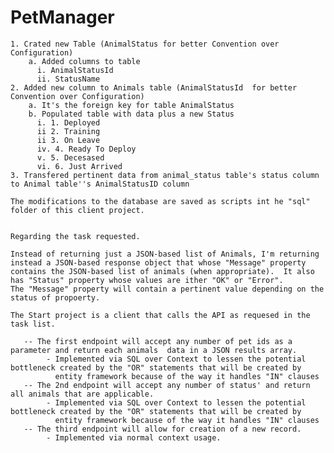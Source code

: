 # PetManager


    1. Crated new Table (AnimalStatus for better Convention over Configuration) 
        a. Added columns to table  
	      i. AnimalStatusId    
	      ii. StatusName  
    2. Added new column to Animals table (AnimalStatusId  for better Convention over Configuration)  
        a. It's the foreign key for table AnimalStatus  
        b. Populated table with data plus a new Status  
	      i. 1. Deployed    
	      ii 2. Training    
	      ii 3. On Leave    
	      iv. 4. Ready To Deploy    
	      v. 5. Decesased    
	      vi. 6. Just Arrived    
    3. Transfered pertinent data from animal_status table's status column to Animal table''s AnimalStatusID column  

    The modifications to the database are saved as scripts int he "sql" folder of this client project.  


    Regarding the task requested.

    Instead of returning just a JSON-based list of Animals, I'm returning instead a JSON-based response object that whose "Message" property 
    contains the JSON-based list of animals (when appropriate).  It also has "Status" property whose values are ither "OK" or "Error".
    The "Message" property will contain a pertinent value depending on the status of propoerty.

	The Start project is a client that calls the API as requesed in the task list.

	   -- The first endpoint will accept any number of pet ids as a parameter and return each animals  data in a JSON results array.
			- Implemented via SQL over Context to lessen the potential bottleneck created by the "OR" statements that will be created by 
			  entity framework because of the way it handles "IN" clauses
       -- The 2nd endpoint will accept any number of status' and return all animals that are applicable.
			- Implemented via SQL over Context to lessen the potential bottleneck created by the "OR" statements that will be created by 
			  entity framework because of the way it handles "IN" clauses
       -- The third endpoint will allow for creation of a new record.
			- Implemented via normal context usage.
